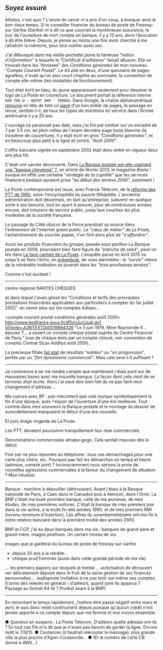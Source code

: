 ## Soyez assuré

Alliatys, c'est quoi ? L'envie de savoir m'a pris d'un coup, à évoquer ainsi le bon vieux temps. Si le conseiller financier du bureau de poste de Fresnay-sur-Sarthe (Sarthe) m'a dit ce que couvrait la mystérieuse assurance, le jour de l'ouverture de mon compte en banque, il y a 13 ans, alors l'évocation a dû être brève. Depuis, je pense au moins une fois avoir cherché à me rafraîchir la mémoire, pour tout oublier aussi sec.

J'ai débusqué dans ma vieille pochette jaune la fameuse *"notice d'information"* à laquelle le "Certificat d'adhésion" faisait allusion. Elle se trouvait dans les "Annexes" des *Conditions générales* de mon nouveau *"Compte Courant Postal"*. Le A3 plié en deux, d'une quinzaine de pages agrafées, n'avait qu'un seul court chapitre au sommaire, la convention de compte elle-même (les modalités de fonctionnement).

Tout était écrit en bleu, du jaune apparaissant seulement pour dessiner le logo de La Poste en couverture. Le document portait la référence interne `609 796 D - DEPOT 900 - 700062`. Dans Google, la chaîne alphanumérique [retourne][1] en tête de liste un [pavé][2] d'un bon millier de pages, le passage en revue, semble-t-il, de tous les types de munitions en service dans l'Armée américaine il y a 20 ans.

[1]: https://www.google.fr/search?q=609+796+D+-+DEPOT+900+-+700062
[2]: http://docslide.us/documents/tm-43-0001-28-army-ammunition.html

L'ouvrage ne paraissait pas daté, mais j'ai fini par tomber sur un encadré de 7 par 3.5 cm, en plein milieu de l'avant-dernière page toute blanche (la troisième de couverture). Il y était écrit en gros *"Conditions générales"*, et en beaucoup plus petit à la ligne et centré, *"Août 2000"*.

L'offre bancaire signée en septembre 2002 était donc entré en vigueur deux ans plus tôt.

C'était une sacrée découverte. Dans [La Banque postale est-elle vraiment une "banque citoyenne" ?][3], un article de février 2013, le magazine *Basta !* évoque en effet une certaine *"stratégie de la cupidité"* que les services financiers postaux auraient prise *"au début des années 2000"*, justement !

[3]: http://www.bastamag.net/La-Banque-postale-est-elle

La Poste contemporaine est issue, avec France Télécom, de la [réforme des PTT de 1990][4], selon l'encyclopédie du pauvre Wikipédia. L'ancienne administration doit désormais, en tant qu'entreprise, subvenir en quelque sorte à ses besoins, tout en ayant à assurer, pour de nombreuses années encore, des missions de service public, jusqu'aux couches les plus modestes de la société française.

[4]: https://fr.wikipedia.org/wiki/R%C3%A9forme_des_PTT_de_1990

Le passage du Côté obscur de la Force prendrait sa source dans l'avènement de l'Internet grand public. Le *"cœur de métier"* de La Poste, l'acheminement du courrier papier, n'en finit alors plus de *"s'effondrer"*.

Aussi les produits financiers du groupe, passés sous pavillon La Banque postale en 2006, pourraient bien faire figure de *"planche de salut"*, peut-on lire dans [La face cachée de La Poste][5]. L'enquête parue en avril 2015 va jusqu'à se faire l'écho, en [préambule][6], de vues alarmistes : la *"survie"* même de la vénérable institution se jouerait dans les *"trois prochaines années"*.

[5]: http://www.amazon.fr/gp/product/2081314509/ref=as_li_tl?ie=UTF8&camp=1642&creative=19458&creativeASIN=2081314509&linkCode=as2&tag=fbenoiton-21
[6]: https://books.google.fr/books?id=yNK4BwAAQBAJ&lpg=PT6&dq=la%20face%20cach%C3%A9e%20de%20la%20poste%20prologue&hl=fr&pg=PT6#v=onepage&q=la%20face%20cach%C3%A9e%20de%20la%20poste%20prologue&f=false

Comme c'est excitant !

***

centre régional NANTES CHEQUES

et dans lequel j'avais glissé les "Conditions et tarifs des principales prestations financières applicables aux particuliers à compter du 1er juillet 2002". en savoir plus sur les comptes Adispo...

<compte courant postal conditions générales août 2000>
http://www.legifrance.gouv.fr/affichJuriJudi.do?idTexte=JURITEXT000019894326
"Le 5 juin 1979, Mme Raymonde X... épouse Y... a ouvert un compte chèque postal auprès du Centre Financier de Paris."
(cas de chèque émis par un compte cloturé, voir convention de compte) 
Contrat Sicav Addilys août 2000...

La précieuse filiale [fait état][7] de résultats *"solides"* ou *"en progression"*, portés par un *"fort dynamisme commercial"*. Mais cela sera-t-il suffisant ?

[7]: https://www.labanquepostale.fr/legroupe/investisseurs/resultats-financiers.html

***

Je commence à ne me rendre compte que maintenant j'étais parti sur de mauvaises bases avec ma nouvelle banque. La façon dont cela vient de se terminer était écrite. Alors j'ai peut-être bien fait de ne pas faire mon changement d'adresse...

Ma rupture avec BP : pas mécontent que cela marque symboliquement la fin d'une époque, avec l'espoir de l'ouverture d'une ère meilleure. Tout comme dans mes souvenirs la Banque postale et le montage du dossier de surendettement marquaient le début d'une ère nouvelle.

Et puis image ringarde de La Poste.

Les PTT, devaient poursuivre tranquillement leur mue commerciale. 

Dénominations commerciales attrape-gogo. Cela sentait mauvais dès le début.

Finir par ne plus répondre au téléphone : tous ces démarchages pour une carte plus chère, etc. Pourquoi pas fait les démarches en temps et heure (adresse, compte joint) ? Inconsciemment nous serions la proie de nouvelles agressions commerciales à la faveur du changement de situation ? Mon intuition.

***

Banque : machine à dépouiller (détrousser). Avant j'étais à la Banque nationale de Paris, à Caen dans le Calvados puis à Alençon, dans l'Orne. La BNP c'était ma toute première banque, celle de ma jeunesse, de mes études, de mes premières voitures. C'était la banque de mes premiers pas dans la vie active, à la toute fin des années 1990, et de mes premiers RMI (revenu minimum d'insertion). Les affres du surendemettement ont mis fin à notre relation bancaire dans la première moitié des années 2000.

BNP et CCP, j'ai eu deux banques dans ma vie : banques de grand-père et grand-mère. images positives. Un certain niveau de vie.

images que je garderai du bureau de poste de fresnay-sur-sarthe
- depuis 20 ans à la retraite...
- chèque prud'hommes (aussi dans cette grande période de ma vie)

... les premiers papiers sur lesquels je tombe ... autorisation de découvert ver délicatement déposé dans le fruit de la saine gestion de ses finances personnelles ... audioposte invitation à ne pas tenir soi-même ses comptes (l'arme des relevés en général - d'ailleurs, quand sont-ils apparus ? Passage au format A4 lié ? Produit avant à la BNP)

***

En remontant le temps rapidement, j'estime être passé négatif entre mars et avril, le suis donc resté continument depuis puisque qu'aucun crédit n'est jamais apporté à ce compte depuis que ma femme et moi vivons ensemble. 

● Question en suspens : La Poste Telecom. D'ailleurs quelle adresse ont-ils ? En tout cas Flo m'a dit que je n'avais pas besoin de garder la ligne. Encore redit le 7/9/15. ● Coutances (il faudrait réécouter le message), plus grande ville la plus proche d'Agon-Coutainville... ● (Et le numéro de carte CB donné à AWS...)
